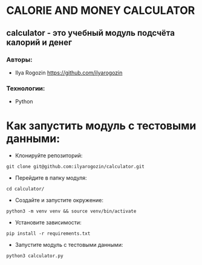# CALORIE AND MONEY CALCULATOR
## calculator - это учебный модуль подсчёта калорий и денег
### Авторы:
- Ilya Rogozin https://github.com/ilyarogozin
### Технологии:
- Python

# Как запустить модуль с тестовыми данными:
- Клонируйте репозиторий:
```
git clone git@github.com:ilyarogozin/calculator.git
```

- Перейдите в папку модуля:
```
cd calculator/
```

- Создайте и запустите окружение:
```
python3 -m venv venv && source venv/bin/activate
```

- Установите зависимости:
```
pip install -r requirements.txt
```

- Запустите модуль с тестовыми данными:
```
python3 calculator.py
```